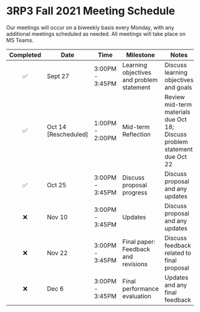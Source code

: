 # 3RP3 Fall 2021 Meeting Schedule

Our meetings will occur on a biweekly basis every Monday, with any additional meetings scheduled as needed. All meetings will take place on MS Teams.

| Completed | Date | Time | Milestone | Notes |
| :----: | ---- | ---- | ---- | ---- |
| :white_check_mark: | Sept 27 | 3:00PM - 3:45PM | Learning objectives and problem statement | Discuss learning objectives and goals |
| ✅ | Oct 14 [Rescheduled] | 1:00PM - 2:00PM | Mid-term Reflection | Review mid-term materials due Oct 18; Discuss problem statement due Oct 22 |
| ✅ | Oct 25 | 3:00PM - 3:45PM | Discuss proposal progress | Discuss proposal and any updates |
| :x: | Nov 10 | 3:00PM - 3:45PM | Updates | Discuss proposal and any updates |
| :x: | Nov 22 | 3:00PM - 3:45PM | Final paper: Feedback and revisions | Discuss feedback related to final proposal | 
| :x: | Dec 6 | 3:00PM - 3:45PM | Final performance evaluation | Updates and any final feedback | 

